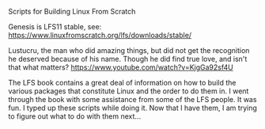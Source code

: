 Scripts for Building Linux From Scratch

Genesis is LFS11 stable, see: https://www.linuxfromscratch.org/lfs/downloads/stable/

Lustucru, the man who did amazing things, but did not get the recognition he deserved because of his name.
Though he did find true love, and isn't that what matters? 
https://www.youtube.com/watch?v=KjgGa92sf4U

The LFS book contains a great deal of information on how to build the various packages that constitute Linux and the
order to do them in.  I went through the book with some assistance from some of the LFS people.  It was fun.  I typed
up these scripts while doing it.  Now that I have them, I am trying to figure out what to do with them next...

